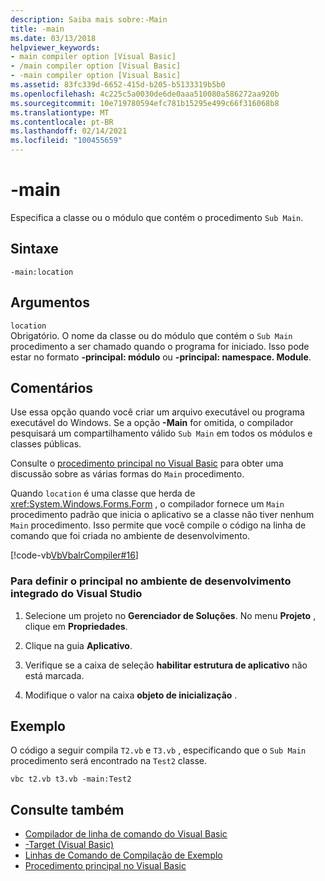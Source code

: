 ```yaml
---
description: Saiba mais sobre:-Main
title: -main
ms.date: 03/13/2018
helpviewer_keywords:
- main compiler option [Visual Basic]
- /main compiler option [Visual Basic]
- -main compiler option [Visual Basic]
ms.assetid: 83fc339d-6652-415d-b205-b5133319b5b0
ms.openlocfilehash: 4c225c5a0030de6de0aaa510080a586272aa920b
ms.sourcegitcommit: 10e719780594efc781b15295e499c66f316068b8
ms.translationtype: MT
ms.contentlocale: pt-BR
ms.lasthandoff: 02/14/2021
ms.locfileid: "100455659"
---
```

# <a name="-main"></a>-main

Especifica a classe ou o módulo que contém o procedimento `Sub Main`.  
  
## <a name="syntax"></a>Sintaxe  
  
```console  
-main:location  
```  
  
## <a name="arguments"></a>Argumentos  

 `location`  
 Obrigatório. O nome da classe ou do módulo que contém o `Sub Main` procedimento a ser chamado quando o programa for iniciado. Isso pode estar no formato **-principal: módulo** ou **-principal: namespace. Module**.  
  
## <a name="remarks"></a>Comentários  

 Use essa opção quando você criar um arquivo executável ou programa executável do Windows. Se a opção **-Main** for omitida, o compilador pesquisará um compartilhamento válido `Sub Main` em todos os módulos e classes públicas.  
  
 Consulte o [procedimento principal no Visual Basic](../../programming-guide/program-structure/main-procedure.md) para obter uma discussão sobre as várias formas do `Main` procedimento.  
  
 Quando `location` é uma classe que herda de <xref:System.Windows.Forms.Form> , o compilador fornece um `Main` procedimento padrão que inicia o aplicativo se a classe não tiver nenhum `Main` procedimento. Isso permite que você compile o código na linha de comando que foi criada no ambiente de desenvolvimento.  
  
 [!code-vb[VbVbalrCompiler#16](~/samples/snippets/visualbasic/VS_Snippets_VBCSharp/VbVbalrCompiler/VB/Class1.vb#16)]  
  
### <a name="to-set--main-in-the-visual-studio-integrated-development-environment"></a>Para definir o principal no ambiente de desenvolvimento integrado do Visual Studio  
  
1. Selecione um projeto no **Gerenciador de Soluções**. No menu **Projeto** , clique em **Propriedades**.  
  
2. Clique na guia **Aplicativo**.  
  
3. Verifique se a caixa de seleção **habilitar estrutura de aplicativo** não está marcada.  
  
4. Modifique o valor na caixa **objeto de inicialização** .  
  
## <a name="example"></a>Exemplo  

 O código a seguir compila `T2.vb` e `T3.vb` , especificando que o `Sub Main` procedimento será encontrado na `Test2` classe.  
  
```console
vbc t2.vb t3.vb -main:Test2  
```  
  
## <a name="see-also"></a>Consulte também

- [Compilador de linha de comando do Visual Basic](index.md)
- [-Target (Visual Basic)](target.md)
- [Linhas de Comando de Compilação de Exemplo](sample-compilation-command-lines.md)
- [Procedimento principal no Visual Basic](../../programming-guide/program-structure/main-procedure.md)
